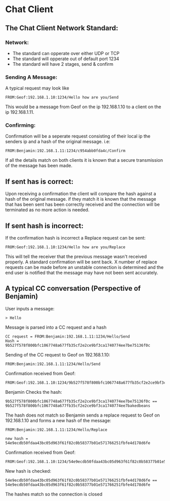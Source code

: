 # Chat Client

## The Chat Client Network Standard:
### Network:

- The standard can opperate over either UDP or TCP
- The standard will opperate out of default port 1234
- The standard will have 2 stages, send & confirm

### Sending A Message:
A typical request may look like

    FROM:Geof:192.168.1.10:1234/Hello how are you/Send
    
This would be a message from Geof on the ip 192.168.1.10 to a client on
the ip 192.168.1.11.

### Confirming:
Confirmation will be a seperate request consisting of their local ip
the senders ip and a hash of the original message. i.e:
    
    FROM:Benjamin:192.168.1.11:1234/c954abb0fda4c/Confirm
    
If all the details match on both clients it is known that a secure transmission of the message has been made.

## If sent has is correct:
Upon receiving a confirmation the client will compare the hash against a hash of the original message.
if they match it is known that the message that has been sent has been correctly received and the connection will be
terminated as no more action is needed. 

## If sent hash is incorrect:
If the confirmation hash is incorrect a Replace request can be sent:
    
    FROM:Geof:192.168.1.10:1234/Hello how are you/Replace

This will tell the receiver that the previous message wasn't received properly. A standard confirmation
will be sent back. X number of replace requests can be made before an unstable connection is determined
and the end user is notified that the message may have not been sent accurately.

## A typical CC conversation (Perspective of Benjamin)

User inputs a message:

    > Hello

Message is parsed into a CC request and a hash

    CC request = FROM:Benjamin:192.168.1.11:1234/Hello/Send
    Hash = 9b527f578f800bfc1067748a677fb35cf2e2ce9bf3ca1740774ee7be75136f0c

Sending of the CC request to Geof on 192.168.1.10:
    
    FROM:Benjamin:192.168.1.11:1234/Hello/Send

Confirmation received from Geof:

    FROM:Geof:192.168.1.10:1234/9b527f578f800bfc1067748a677fb35cf2e2ce9bf3ca1740774ee7bakedbeans/Confirm

Benjamin Checks the hash:
    
    9b527f578f800bfc1067748a677fb35cf2e2ce9bf3ca1740774ee7be75136f0c == 9b527f578f800bfc1067748a677fb35cf2e2ce9bf3ca1740774ee7bakedbeans

The hash does not match so Benjamin sends a replace request to Geof on 192.168.1.10 and forms a new hash of the message:

    FROM:Benjamin:192.168.1.11:1234/Hello/Replace

    new hash = 54e9ecdb50fdaa43bc05d963f61f82c0b58377b01e571766251fbfe4d178d6fe

Confirmation received from Geof:
    
    FROM:Geof:192.168.1.10:1234/54e9ecdb50fdaa43bc05d963f61f82c0b58377b01e571766251fbfe4d178d6fe/Confirm
    
New hash is checked:

    54e9ecdb50fdaa43bc05d963f61f82c0b58377b01e571766251fbfe4d178d6fe == 54e9ecdb50fdaa43bc05d963f61f82c0b58377b01e571766251fbfe4d178d6fe

The hashes match so the connection is closed
    


    
    